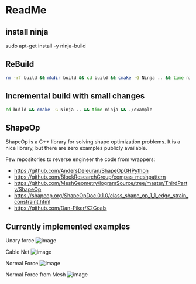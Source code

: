 # ReadMe

## install ninja

sudo apt-get install -y ninja-build


## ReBuild

```bash
rm -rf build && mkdir build && cd build && cmake -G Ninja .. && time ninja
```

## Incremental build with small changes

```bash
cd build && cmake -G Ninja .. && time ninja && ./example
```


## ShapeOp

ShapeOp is a C++ library for solving shape optimization problems.
It is a nice library, but there are zero examples publicly available.

Few repositories to reverse engineer the code from wrappers:

- https://github.com/AndersDeleuran/ShapeOpGHPython
- https://github.com/BlockResearchGroup/compas_meshpattern
- https://github.com/MeshGeometry/IogramSource/tree/master/ThirdParty/ShapeOp
- https://shapeop.org/ShapeOpDoc.0.1.0/class_shape_op_1_1_edge_strain_constraint.html
- https://github.com/Dan-Piker/K2Goals

## Currently implemented examples
Unary force
![image](https://github.com/user-attachments/assets/ce5a9fc8-f736-4f4a-9b2e-fabfe35f2bbc)

Cable Net
![image](https://github.com/user-attachments/assets/5d171b1d-4ff0-4450-98cf-3047fef1c1bc)

Normal Force
![image](https://github.com/user-attachments/assets/b8ab6bbd-18fb-4590-bdda-558787f391a9)


Normal Force from Mesh
![image](https://github.com/user-attachments/assets/7fd23085-e84b-41f2-ad6d-df6cd1f11394)
